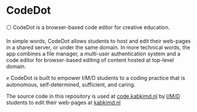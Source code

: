 # CodeDot

⚪ CodeDot is a browser-based code editor for creative education.

In simple words, CodeDot allows students to host and edit their web-pages in a shared server, or under the same domain. In more technical words, the app combines a file manager, a multi-user authentication system and a code editor for browser-based editing of content hosted at top-level domain.

✊ CodeDot is built to empower I/M/D students to a coding practice that is autonomous, self-determined, sufficient, and caring. 

The source code in this repository is used at [code.kabkimd.nl](https://code.kabkimd.nl) by [I/M/D](https://www.kabk.nl/en/programmes/bachelor/interactive-media-design) students to edit their web-pages at [kabkimd.nl](https://kabkimd.nl)
